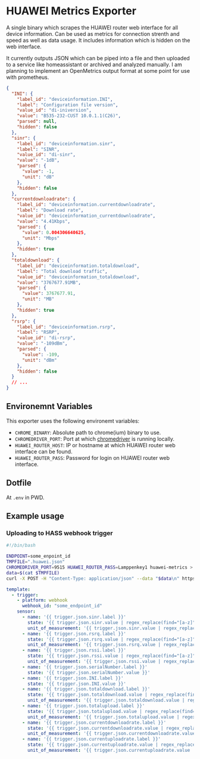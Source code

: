 # HUAWEI Metrics Exporter

A single binary which scrapes the HUAWEI router web interface for all device information. Can be used as metrics for connection strenth and speed as well as data usage. It includes information which is hidden on the web interface.

It currently outputs JSON which can be piped into a file and then uploaded to a service like homeassistant or archived and analyzed manually. I am planning to implement an OpenMetrics output format at some point for use with prometheus.

```json
{
  "INI": {
    "label_id": "deviceinformation.INI",
    "label": "Configuration file version",
    "value_id": "di-iniversion",
    "value": "B535-232-CUST 10.0.1.1(C26)",
    "parsed": null,
    "hidden": false
  },
  "sinr": {
    "label_id": "deviceinformation.sinr",
    "label": "SINR",
    "value_id": "di-sinr",
    "value": "-1dB",
    "parsed": {
      "value": -1,
      "unit": "dB"
    },
    "hidden": false
  },
  "currentdownloadrate": {
    "label_id": "deviceinformation.currentdownloadrate",
    "label": "Download rate",
    "value_id": "deviceinformation_currentdownloadrate",
    "value": "4.41Kbps",
    "parsed": {
      "value": 0.004306640625,
      "unit": "Mbps"
    },
    "hidden": true
  },
  "totaldownload": {
    "label_id": "deviceinformation.totaldownload",
    "label": "Total download traffic",
    "value_id": "deviceinformation_totaldownload",
    "value": "3767677.91MB",
    "parsed": {
      "value": 3767677.91,
      "unit": "MB"
    },
    "hidden": true
  },
  "rsrp": {
    "label_id": "deviceinformation.rsrp",
    "label": "RSRP",
    "value_id": "di-rsrp",
    "value": "-109dBm",
    "parsed": {
      "value": -109,
      "unit": "dBm"
    },
    "hidden": false
  }
  // ...
}
```

## Environemnt Variables

This exporter uses the following environemt variables:

- `CHROME_BINARY`: Absolute path to chrome(ium) binary to use.
- `CHROMEDRIVER_PORT`: Port at which [chromedriver][chromedriver] is running locally.
- `HUAWEI_ROUTER_HOST`: IP or hostname at which HUAWEI router web interface can be found.
- `HUAWEI_ROUTER_PASS`: Password for login on HUAWEI router web interface.

## Dotfile

At `.env` in PWD.

[chromedriver]: https://chromedriver.chromium.org/

## Example usage

### Uploading to HASS webhook trigger

```sh
#!/bin/bash

ENDPOINT=some_enpoint_id
TMPFILE=".huawei.json"
CHROMEDRIVER_PORT=9515 HUAWEI_ROUTER_PASS=Lamppenkey1 huawei-metrics > $TMPFILE
data=$(cat $TMPFILE)
curl -X POST -H "Content-Type: application/json" --data "$data\n" https://hass.local/api/webhook/$ENDPOINT
```

```yaml
template:
  - trigger:
    - platform: webhook
      webhook_id: "some_endpoint_id"
    sensor:
      - name: '{{ trigger.json.sinr.label }}'
        state: '{{ trigger.json.sinr.value | regex_replace(find="[a-z]", replace="", ignorecase=True) | float }}'
        unit_of_measurement: '{{ trigger.json.sinr.value | regex_replace(find="\d+\.\d+", replace="", ignorecase=True) }}'
      - name: '{{ trigger.json.rsrq.label }}'
        state: '{{ trigger.json.rsrq.value | regex_replace(find="[a-z]", replace="", ignorecase=True) | float }}'
        unit_of_measurement: '{{ trigger.json.rsrq.value | regex_replace(find="\d+\.\d+", replace="", ignorecase=True) }}'
      - name: '{{ trigger.json.rssi.label }}'
        state: '{{ trigger.json.rssi.value | regex_replace(find="[a-z]", replace="", ignorecase=True) | float }}'
        unit_of_measurement: '{{ trigger.json.rssi.value | regex_replace(find="\d+\.\d+", replace="", ignorecase=True) }}'
      - name: '{{ trigger.json.serialNumber.label }}'
        state: '{{ trigger.json.serialNumber.value }}'
      - name: '{{ trigger.json.INI.label }}'
        state: '{{ trigger.json.INI.value }}'
      - name: '{{ trigger.json.totaldownload.label }}'
        state: '{{ trigger.json.totaldownload.value | regex_replace(find="[a-z]", replace="", ignorecase=True) | float }}'
        unit_of_measurement: '{{ trigger.json.totaldownload.value | regex_replace(find="\d+\.\d+", replace="", ignorecase=True) }}'
      - name: '{{ trigger.json.totalupload.label }}'
        state: '{{ trigger.json.totalupload.value | regex_replace(find="[a-z]", replace="", ignorecase=True) | float }}'
        unit_of_measurement: '{{ trigger.json.totalupload.value | regex_replace(find="\d+\.\d+", replace="", ignorecase=True) }}'
      - name: '{{ trigger.json.currentdownloadrate.label }}'
        state: '{{ trigger.json.currentdownloadrate.value | regex_replace(find="[a-z]", replace="", ignorecase=True) | float }}'
        unit_of_measurement: '{{ trigger.json.currentdownloadrate.value | regex_replace(find="\d+\.\d+", replace="", ignorecase=True) }}'
      - name: '{{ trigger.json.currentuploadrate.label }}'
        state: '{{ trigger.json.currentuploadrate.value | regex_replace(find="[a-z]", replace="", ignorecase=True) | float }}'
        unit_of_measurement: '{{ trigger.json.currentuploadrate.value | regex_replace(find="\d+\.\d+", replace="", ignorecase=True) }}'
```